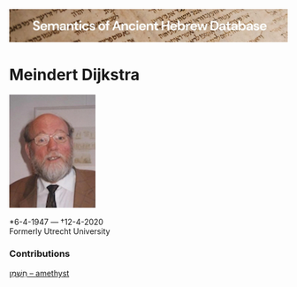 <html><body><img id="banner" src="../../images/banners/banner.png" alt="banner" /></body></html>

# **Meindert Dijkstra**

![meindert dijkstra](../images/photos/meindert_dijkstra.jpeg) 

\*6-4-1947 — †12-4-2020   
Formerly Utrecht University

### Contributions
[חַשְׁמַן – amethyst](../words/amethyst.md)<br>